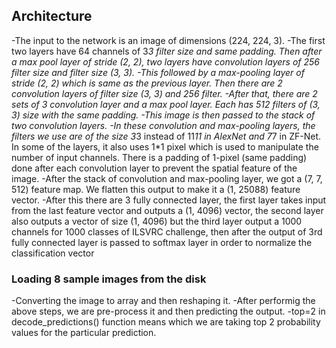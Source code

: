 ## Architecture
-The input to the network is an image of dimensions (224, 224, 3).
-The first two layers have 64 channels of 3*3 filter size and same padding. Then after a max pool layer of stride (2, 2), two layers have convolution layers of 256 filter size and filter size (3, 3).
-This followed by a max-pooling layer of stride (2, 2) which is same as the previous layer. Then there are 2 convolution layers of filter size (3, 3) and 256 filter.
-After that, there are 2 sets of 3 convolution layer and a max pool layer. Each has 512 filters of (3, 3) size with the same padding.
-This image is then passed to the stack of two convolution layers.
-In these convolution and max-pooling layers, the filters we use are of the size 3*3 instead of 11*11 in AlexNet and 7*7 in ZF-Net. In some of the layers, it also uses 1*1 pixel which is used to manipulate the number of input channels. There is a padding of 1-pixel (same padding) done after each convolution layer to prevent the spatial feature of the image.
-After the stack of convolution and max-pooling layer, we got a (7, 7, 512) feature map. We flatten this output to make it a (1, 25088) feature vector.
-After this there are 3 fully connected layer, the first layer takes input from the last feature vector and outputs a (1, 4096) vector, the second layer also outputs a vector of size (1, 4096) but the third layer output a 1000 channels for 1000 classes of ILSVRC challenge, then after the output of 3rd fully connected layer is passed to softmax layer in order to normalize the classification vector

### Loading 8 sample images from the disk
-Converting the image to array and then reshaping it.
-After performig the above steps, we are pre-process it and then predicting the output.
-top=2 in decode_predictions() function means which we are taking top 2 probability values for the particular prediction.

